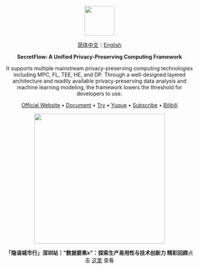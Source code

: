 <p align="center"><img src="https://raw.githubusercontent.com/secretflow/.github/main/profile/logo.svg" height="80" /></p>

<p align="center">
<a href="https://github.com/secretflow/.github/blob/main/profile/README.zh-CN.md">简体中文</a>｜<a href="https://github.com/secretflow/.github/blob/main/profile/README.md">English</a>
</p>

<p align="center"><strong>SecretFlow: A Unified Privacy-Preserving Computing Framework</strong></p>

<p align="center">It supports multiple mainstream privacy-preserving computing technologies including MPC, FL, TEE, HE, and DP. Through a well-designed layered architecture and readily available privacy-preserving data analysis and machine learning modeling, the framework lowers the threshold for developers to use.</p>

<p align="center"><a href="https://www.secretflow.org.cn">Official Website</a> • <a href="https://www.secretflow.org.cn/docs/">Document</a> • <a href="https://survey.alipay.com/apps/zhiliao/FdC-vTsPM">Try</a>  • <a href="https://www.yuque.com/secret-flow/admin">Yuque</a> • <a href="https://secretflow.zhubai.love">Subscribe</a> • <a href="https://space.bilibili.com/2073575923">Bilibili</a></p>

<p align="center"><img src="https://mdn.alipayobjects.com/huamei_usjdcg/afts/img/A*YZ_fQL4MY7kAAAAAAAAAAAAADo6HAQ/original" height="350"/></p>

<p align="center"><strong>「隐语城市行」深圳站｜“数据要素x”：探索生产易用性与技术创新力 精彩回顾</strong>点击 <a href="[https://mp.weixin.qq.com/s/9wzdq8ng901mE6zV3TofRw](https://mp.weixin.qq.com/s/cGnLitYAJPAOSitUpXYYfw)">这里</a> 查看 </p>

